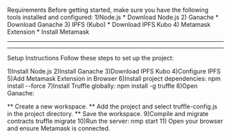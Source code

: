 Requirements
Before getting started, make sure you have the following tools installed and configured:
1)Node.js
    * Download Node.js
2)	Ganache
    * Download Ganache
3) 		IPFS (Kubo)
    * Download IPFS Kubo
4) 		Metamask Extension
    * Install Metamask

*********************************************************************************************************
*********************************************************************************************************

Setup Instructions
Follow these steps to set up the project:

1)Install Node.js
2)Install Ganache
3)Download IPFS Kubo
4)Configure IPFS
5)Add Metamask Extension in Browser
6)Install project dependencies:
  npm install --force
7)Install Truffle globally:
  npm install -g truffle
8)Open Ganache:

** Create a new workspace.
** Add the project and select truffle-config.js in the project directory.
** Save the workspace.
9)Compile and migrate contracts
  truffle migrate
10)Run the server:
   nmp start
11) Open your browser and ensure Metamask is connected.

